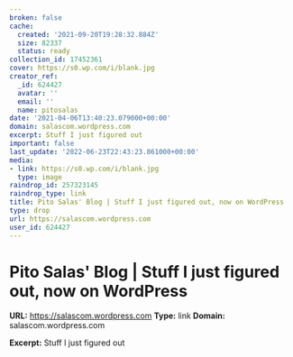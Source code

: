 ```yaml
---
broken: false
cache:
  created: '2021-09-20T19:28:32.884Z'
  size: 82337
  status: ready
collection_id: 17452361
cover: https://s0.wp.com/i/blank.jpg
creator_ref:
  _id: 624427
  avatar: ''
  email: ''
  name: pitosalas
date: '2021-04-06T13:40:23.079000+00:00'
domain: salascom.wordpress.com
excerpt: Stuff I just figured out
important: false
last_update: '2022-06-23T22:43:23.861000+00:00'
media:
- link: https://s0.wp.com/i/blank.jpg
  type: image
raindrop_id: 257323145
raindrop_type: link
title: Pito Salas' Blog | Stuff I just figured out, now on WordPress
type: drop
url: https://salascom.wordpress.com
user_id: 624427
---
```


# Pito Salas' Blog | Stuff I just figured out, now on WordPress

**URL:** https://salascom.wordpress.com
**Type:** link
**Domain:** salascom.wordpress.com

**Excerpt:** Stuff I just figured out
